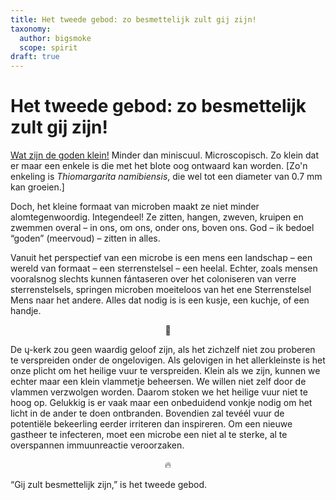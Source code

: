 ```yaml
---
title: Het tweede gebod: zo besmettelijk zult gij zijn!
taxonomy:
  author: bigsmoke
  scope: spirit
draft: true
---
```


# Het tweede gebod: zo besmettelijk zult gij zijn!

[Wat zijn de goden klein!](/het-eerste-gebod/) Minder dan miniscuul. Microscopisch. Zo klein dat er maar een enkele is die met het blote oog ontwaard kan worden. [Zo'n enkeling is <i lang="la">Thiomargarita namibiensis</i>, die wel tot een diameter van 0.7&#160;mm kan groeien.]

Doch, het kleine formaat van microben maakt ze niet minder alomtegenwoordig. Integendeel! Ze zitten, hangen, zweven, kruipen en zwemmen overal – in ons, om ons, onder ons, boven ons. God – ik bedoel “goden” (meervoud) – zitten in alles.

Vanuit het perspectief van een microbe is een mens een landschap – een wereld van formaat – een sterrenstelsel – een heelal. Echter, zoals mensen vooralsnog slechts kunnen fántaseren over het coloniseren van verre sterrenstelsels, springen microben moeiteloos van het ene Sterrenstelsel Mens naar het andere. Alles dat nodig is is een kusje, een kuchje, of een handje.

<center>&#x1F9A0;</center>

De ų-kerk zou geen waardig geloof zijn, als het zichzelf niet zou proberen te verspreiden onder de ongelovigen. Als gelovigen in het allerkleinste is het onze plicht om het heilige vuur te verspreiden. Klein als we zijn, kunnen we echter maar een klein vlammetje beheersen. We willen niet zelf door de vlammen verzwolgen worden. Daarom stoken we het heilige vuur niet te hoog op. Gelukkig is er vaak maar een onbeduidend vonkje nodig om het licht in de ander te doen ontbranden. Bovendien zal tevéél vuur de potentiële bekeerling eerder irriteren dan inspireren. Om een nieuwe gastheer te infecteren, moet een microbe een niet al te sterke, al te overspannen immuunreactie veroorzaken.

<center>&#x1F525;</center>

“Gij zult besmettelijk zijn,” is het tweede gebod.


<!-- vim:set spell spelllang=nl: -->
